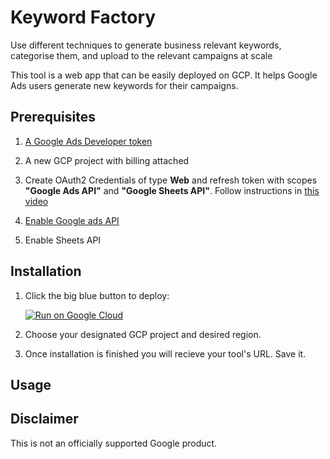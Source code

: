 # Keyword Factory
Use different techniques to generate business relevant keywords, categorise them, and upload to the relevant campaigns at scale

This tool is a web app that can be easily deployed on GCP. It helps Google Ads users generate new keywords for their campaigns.

## Prerequisites

1. [A Google Ads Developer token](https://developers.google.com/google-ads/api/docs/first-call/dev-token#:~:text=A%20developer%20token%20from%20Google,SETTINGS%20%3E%20SETUP%20%3E%20API%20Center.)

1. A new GCP project with billing attached

1. Create OAuth2 Credentials of type **Web** and refresh token with scopes **"Google Ads API"** and **"Google Sheets API"**. Follow instructions in [this video](https://www.youtube.com/watch?v=KFICa7Ngzng)

1. [Enable Google ads API](https://developers.google.com/google-ads/api/docs/first-call/oauth-cloud-project#enable_the_in_your_project)

1. Enable Sheets API


## Installation

1. Click the big blue button to deploy:
   
   [![Run on Google Cloud](https://deploy.cloud.run/button.svg)](https://deploy.cloud.run)

1. Choose your designated GCP project and desired region.

1. Once installation is finished you will recieve your tool's URL. Save it.


## Usage


## Disclaimer
This is not an officially supported Google product.